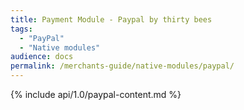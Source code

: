 ```yaml
---
title: Payment Module - Paypal by thirty bees
tags:
  - "PayPal"
  - "Native modules"
audience: docs
permalink: /merchants-guide/native-modules/paypal/
---
```


{% include api/1.0/paypal-content.md %}
